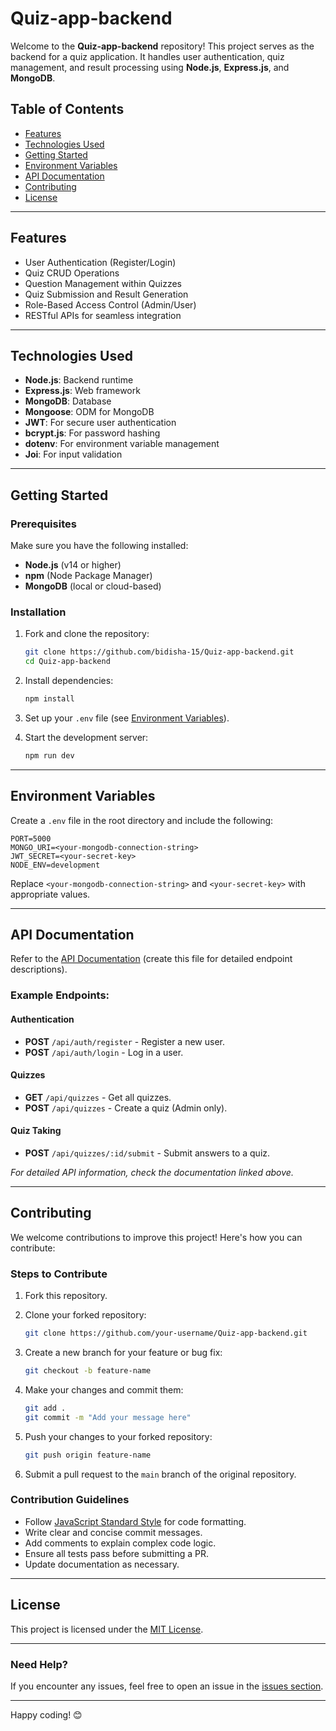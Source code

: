 
# Quiz-app-backend

Welcome to the **Quiz-app-backend** repository! This project serves as the backend for a quiz application. It handles user authentication, quiz management, and result processing using **Node.js**, **Express.js**, and **MongoDB**.

## Table of Contents

- [Features](#features)
- [Technologies Used](#technologies-used)
- [Getting Started](#getting-started)
- [Environment Variables](#environment-variables)
- [API Documentation](#api-documentation)
- [Contributing](#contributing)
- [License](#license)

---

## Features

- User Authentication (Register/Login)
- Quiz CRUD Operations
- Question Management within Quizzes
- Quiz Submission and Result Generation
- Role-Based Access Control (Admin/User)
- RESTful APIs for seamless integration

---

## Technologies Used

- **Node.js**: Backend runtime
- **Express.js**: Web framework
- **MongoDB**: Database
- **Mongoose**: ODM for MongoDB
- **JWT**: For secure user authentication
- **bcrypt.js**: For password hashing
- **dotenv**: For environment variable management
- **Joi**: For input validation

---

## Getting Started

### Prerequisites

Make sure you have the following installed:

- **Node.js** (v14 or higher)
- **npm** (Node Package Manager)
- **MongoDB** (local or cloud-based)

### Installation

1. Fork and clone the repository:

   ```bash
   git clone https://github.com/bidisha-15/Quiz-app-backend.git
   cd Quiz-app-backend
   ```

2. Install dependencies:

   ```bash
   npm install
   ```

3. Set up your `.env` file (see [Environment Variables](#environment-variables)).

4. Start the development server:

   ```bash
   npm run dev
   ```

---

## Environment Variables

Create a `.env` file in the root directory and include the following:

```plaintext
PORT=5000
MONGO_URI=<your-mongodb-connection-string>
JWT_SECRET=<your-secret-key>
NODE_ENV=development
```

Replace `<your-mongodb-connection-string>` and `<your-secret-key>` with appropriate values.

---

## API Documentation

Refer to the [API Documentation](docs/API.md) (create this file for detailed endpoint descriptions).

### Example Endpoints:

#### **Authentication**
- **POST** `/api/auth/register` - Register a new user.
- **POST** `/api/auth/login` - Log in a user.

#### **Quizzes**
- **GET** `/api/quizzes` - Get all quizzes.
- **POST** `/api/quizzes` - Create a quiz (Admin only).

#### **Quiz Taking**
- **POST** `/api/quizzes/:id/submit` - Submit answers to a quiz.

_For detailed API information, check the documentation linked above._

---

## Contributing

We welcome contributions to improve this project! Here's how you can contribute:

### Steps to Contribute

1. Fork this repository.
2. Clone your forked repository:

   ```bash
   git clone https://github.com/your-username/Quiz-app-backend.git
   ```

3. Create a new branch for your feature or bug fix:

   ```bash
   git checkout -b feature-name
   ```

4. Make your changes and commit them:

   ```bash
   git add .
   git commit -m "Add your message here"
   ```

5. Push your changes to your forked repository:

   ```bash
   git push origin feature-name
   ```

6. Submit a pull request to the `main` branch of the original repository.

### Contribution Guidelines

- Follow [JavaScript Standard Style](https://standardjs.com/) for code formatting.
- Write clear and concise commit messages.
- Add comments to explain complex code logic.
- Ensure all tests pass before submitting a PR.
- Update documentation as necessary.

---

## License

This project is licensed under the [MIT License](LICENSE).

---

### Need Help?

If you encounter any issues, feel free to open an issue in the [issues section](https://github.com/bidisha-15/Quiz-app-backend/issues).

---

Happy coding! 😊
